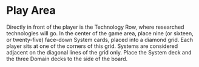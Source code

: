 # Play Area

Directly in front of the player is the Technology Row, where researched technologies will go. In the center of the game area, place nine (or sixteen, or twenty-five) face-down System cards, placed into a diamond grid. Each player sits at one of the corners of this grid. Systems are considered adjacent on the diagonal lines of the grid only. Place the System deck and the three Domain decks to the side of the board.